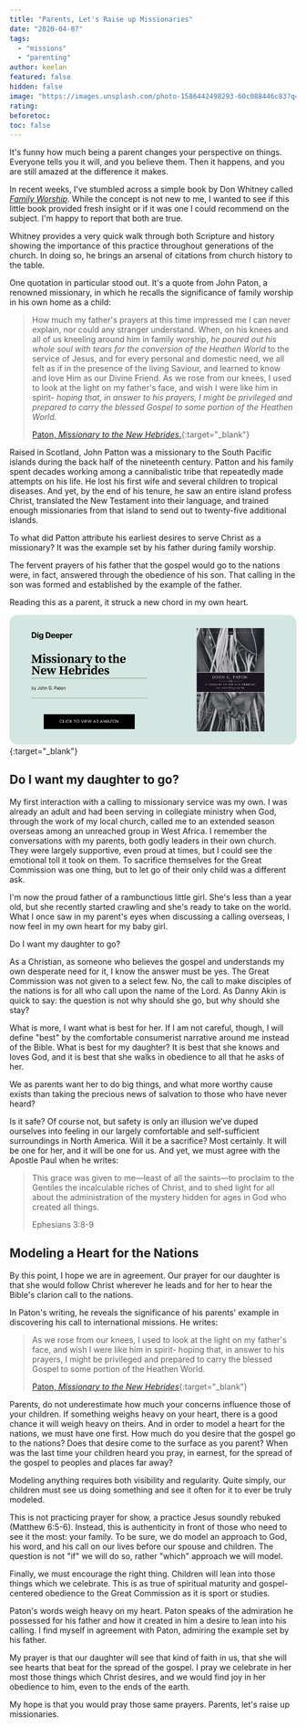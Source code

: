 ```yaml
---
title: "Parents, Let's Raise up Missionaries"
date: "2020-04-07"
tags: 
  - "missions"
  - "parenting"
author: keelan
featured: false
hidden: false
image: "https://images.unsplash.com/photo-1586442498293-60c088446c83?q=80&w=2070&auto=format&fit=crop&ixlib=rb-4.0.3&ixid=M3wxMjA3fDB8MHxwaG90by1wYWdlfHx8fGVufDB8fHx8fA%3D%3D"
rating: 
beforetoc: 
toc: false
---
```



It's funny how much being a parent changes your perspective on things. Everyone tells you it will, and you believe them. Then it happens, and you are still amazed at the difference it makes.

In recent weeks, I've stumbled across a simple book by Don Whitney called _[Family Worship](https://amzn.to/3dXjXmg)_. While the concept is not new to me, I wanted to see if this little book provided fresh insight or if it was one I could recommend on the subject. I'm happy to report that both are true.

Whitney provides a very quick walk through both Scripture and history showing the importance of this practice throughout generations of the church. In doing so, he brings an arsenal of citations from church history to the table.

One quotation in particular stood out. It's a quote from John Paton, a renowned missionary, in which he recalls the significance of family worship in his own home as a child:

> How much my father's prayers at this time impressed me I can never explain, nor could any stranger understand. When, on his knees and all of us kneeling around him in family worship, _he poured out his whole soul with tears for the conversion of the Heathen World_ to the service of Jesus, and for every personal and domestic need, we all felt as if in the presence of the living Saviour, and learned to know and love Him as our Divine Friend. As we rose from our knees, I used to look at the light on my father's face, and wish I were like him in spirit- _hoping that, in answer to his prayers, I might be privileged and prepared to carry the blessed Gospel to some portion of the Heathen World._
> 
> [Paton, _Missionary to the New Hebrides_.](https://amzn.to/2XfMvRV){:target="_blank"}

Raised in Scotland, John Patton was a missionary to the South Pacific islands during the back half of the nineteenth century. Patton and his family spent decades working among a cannibalistic tribe that repeatedly made attempts on his life. He lost his first wife and several children to tropical diseases. And yet, by the end of his tenure, he saw an entire island profess Christ, translated the New Testament into their language, and trained enough missionaries from that island to send out to twenty-five additional islands.

To what did Patton attribute his earliest desires to serve Christ as a missionary? It was the example set by his father during family worship.

The fervent prayers of his father that the gospel would go to the nations were, in fact, answered through the obedience of his son. That calling in the son was formed and established by the example of the father.

Reading this as a parent, it struck a new chord in my own heart.

[![Missionary to the New Hebrides](images/promo/missionary-to-new-hebrides.png)](https://amzn.to/2XfMvRV){:target="_blank"}

## Do I want my daughter to go?

My first interaction with a calling to missionary service was my own. I was already an adult and had been serving in collegiate ministry when God, through the work of my local church, called me to an extended season overseas among an unreached group in West Africa. I remember the conversations with my parents, both godly leaders in their own church. They were largely supportive, even proud at times, but I could see the emotional toll it took on them. To sacrifice themselves for the Great Commission was one thing, but to let go of their only child was a different ask.

I'm now the proud father of a rambunctious little girl. She's less than a year old, but she recently started crawling and she's ready to take on the world. What I once saw in my parent's eyes when discussing a calling overseas, I now feel in my own heart for my baby girl.

Do I want my daughter to go?

As a Christian, as someone who believes the gospel and understands my own desperate need for it, I know the answer must be yes. The Great Commission was not given to a select few. No, the call to make disciples of the nations is for all who call upon the name of the Lord. As Danny Akin is quick to say: the question is not why should she go, but why should she stay?

What is more, I want what is best for her. If I am not careful, though, I will define "best" by the comfortable consumerist narrative around me instead of the Bible. What is best for my daughter? It is best that she knows and loves God, and it is best that she walks in obedience to all that he asks of her. 

We as parents want her to do big things, and what more worthy cause exists than taking the precious news of salvation to those who have never heard?

Is it safe? Of course not, but safety is only an illusion we’ve duped ourselves into feeling in our largely comfortable and self-sufficient surroundings in North America. Will it be a sacrifice? Most certainly. It will be one for her, and it will be one for us. And yet, we must agree with the Apostle Paul when he writes:

> This grace was given to me—least of all the saints—to proclaim to the Gentiles the incalculable riches of Christ, and to shed light for all about the administration of the mystery hidden for ages in God who created all things.
> 
> Ephesians 3:8-9

## Modeling a Heart for the Nations

By this point, I hope we are in agreement. Our prayer for our daughter is that she would follow Christ wherever he leads and for her to hear the Bible's clarion call to the nations.

In Paton's writing, he reveals the significance of his parents' example in discovering his call to international missions. He writes:

> As we rose from our knees, I used to look at the light on my father's face, and wish I were like him in spirit- hoping that, in answer to his prayers, I might be privileged and prepared to carry the blessed Gospel to some portion of the Heathen World.
> 
> [](https://amzn.to/2XfMvRV)[Paton, _Missionary to the New Hebrides_](https://amzn.to/2XfMvRV){:target="_blank"}

Parents, do not underestimate how much your concerns influence those of your children. If something weighs heavy on your heart, there is a good chance it will weigh heavy on theirs. And in order to model a heart for the nations, we must have one first. How much do you desire that the gospel go to the nations? Does that desire come to the surface as you parent? When was the last time your children heard you pray, in earnest, for the spread of the gospel to peoples and places far away?

Modeling anything requires both visibility and regularity. Quite simply, our children must see us doing something and see it often for it to ever be truly modeled.

This is not practicing prayer for show, a practice Jesus soundly rebuked (Matthew 6:5-6). Instead, this is authenticity in front of those who need to see it the most: your family. To be sure, we do model an approach to God, his word, and his call on our lives before our spouse and children. The question is not "if" we will do so, rather "which" approach we will model.

Finally, we must encourage the right thing. Children will lean into those things which we celebrate. This is as true of spiritual maturity and gospel-centered obedience to the Great Commission as it is sport or studies.

Paton's words weigh heavy on my heart. Paton speaks of the admiration he possessed for his father and how it created in him a desire to lean into his calling. I find myself in agreement with Paton, admiring the example set by his father.

My prayer is that our daughter will see that kind of faith in us, that she will see hearts that beat for the spread of the gospel. I pray we celebrate in her most those things which Christ desires, and we would find joy in her obedience to him, even to the ends of the earth.

My hope is that you would pray those same prayers. Parents, let's raise up missionaries.